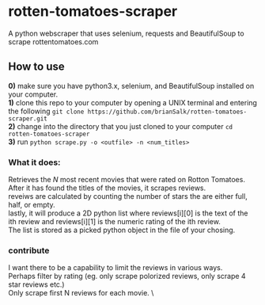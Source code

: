 # rotten-tomatoes-scraper
A python webscraper that uses selenium, requests and BeautifulSoup to scrape rottentomatoes.com 
## How to use
**0)** make sure you have python3.x, selenium, and BeautifulSoup installed on your computer. \
**1)** clone this repo to your computer by opening a UNIX terminal and entering the following `git clone https://github.com/brianSalk/rotten-tomatoes-scraper.git` \
**2)** change into the directory that you just cloned to your computer `cd rotten-tomatoes-scraper` \
**3)** run `python scrape.py -o <outfile> -n <num_titles>` 

### What it does:
Retrieves the *N* most recent movies that were rated on Rotton Tomatoes. \
After it has found the titles of the movies, it scrapes reviews. \
reveiws are calculated by counting the number of stars the are either full, half, or empty. \
lastly, it will produce a 2D python list where reviews[i][0] is the text of the ith review and reviews[i][1] is the numeric rating of the ith review. \
The list is stored as a picked python object in the file of your chosing.

### contribute
I want there to be a capability to limit the reviews in various ways. \
Perhaps filter by rating (eg. only scrape polorized reviews, only scrape 4 star reviews etc.) \
Only scrape first N reviews for each movie. \



